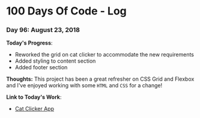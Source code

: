 # 100 Days Of Code - Log

### Day 96: August 23, 2018

**Today's Progress**: 
* Reworked the grid on cat clicker to accommodate the new requirements
* Added styling to content section
* Added footer section

**Thoughts:** 
This project has been a great refresher on CSS Grid and Flexbox and I've enjoyed working with some `HTML` and `CSS` for a change!

**Link  to Today's Work**:
* [Cat Clicker App](https://github.com/JS-goose/cat-clicker/tree/dev)
